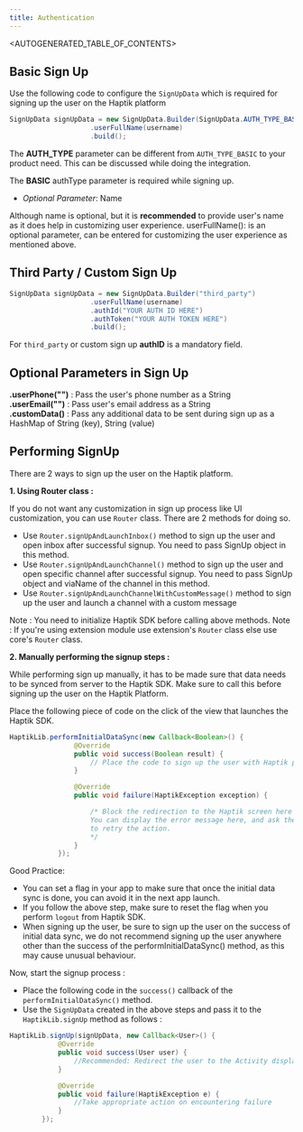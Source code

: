 ```yaml
---
title: Authentication
---
```


<AUTOGENERATED_TABLE_OF_CONTENTS>

<a name="basic-sign-up"></a>
## Basic Sign Up

Use the following code to configure the `SignUpData` which is required for signing up the user on the Haptik platform

<!--DOCUSAURUS_CODE_TABS-->
<!--Java-->

```java
SignUpData signUpData = new SignUpData.Builder(SignUpData.AUTH_TYPE_BASIC)
                    .userFullName(username)
                    .build();
```

<!--END_DOCUSAURUS_CODE_TABS-->

The **AUTH_TYPE** parameter can be different from `AUTH_TYPE_BASIC` to your product need. This can be discussed while doing the integration.

The **BASIC** authType parameter is required while signing up.

- _Optional Parameter_: Name

Although name is optional, but it is **recommended** to provide user's name as it does help in customizing user experience.
userFullName(): is an optional parameter, can be entered for customizing the user experience as mentioned above.

<a name="third-party-custom-sign-up"></a>
## Third Party / Custom Sign Up

<!--DOCUSAURUS_CODE_TABS-->
<!--Java-->

```java
SignUpData signUpData = new SignUpData.Builder("third_party")
                    .userFullName(username)
                    .authId("YOUR AUTH ID HERE")
                    .authToken("YOUR AUTH TOKEN HERE")
                    .build();
```

<!--END_DOCUSAURUS_CODE_TABS-->

For `third_party` or custom sign up **authID** is a mandatory field.


<a name="optional-parameters-in-sign-up"></a>
## Optional Parameters in Sign Up

**.userPhone("")** : Pass the user's phone number as a String  
**.userEmail("")** : Pass user's email address as a String  
**.customData()** : Pass any additional data to be sent during sign up
as a HashMap of String (key), String (value)


## Performing SignUp

There are 2 ways to sign up the user on the Haptik platform.

**1. Using Router class :**

If you do not want any customization in sign
up process like UI customization, you can use `Router` class. There are
2 methods for doing so.

- Use `Router.signUpAndLaunchInbox()` method to sign up the user and open inbox after successful signup. You need to pass SignUp object in this method.
- Use `Router.signUpAndLaunchChannel()` method to sign up the user and open specific channel after successful signup. You need to pass SignUp object and viaName of the channel in this method.
- Use `Router.signUpAndLaunchChannelWithCustomMessage()` method to sign
  up the user and launch a channel with a custom message

Note : You need to initialize Haptik SDK before calling above methods.
Note : If you're using extension module use extension's `Router` class else use core's `Router` class.

**2. Manually performing the signup steps :**

While performing sign up manually, it has to be made sure that data needs to be synced from server to the Haptik SDK. Make sure to call this before signing up the user on the Haptik Platform.

Place the following piece of code on the click of the view that launches the Haptik SDK.

<!--DOCUSAURUS_CODE_TABS-->
<!--Java-->

```java
HaptikLib.performInitialDataSync(new Callback<Boolean>() {
                @Override
                public void success(Boolean result) {
                    // Place the code to sign up the user with Haptik platform here
                }

                @Override
                public void failure(HaptikException exception) {

                    /* Block the redirection to the Haptik screen here
                    You can display the error message here, and ask the user
                    to retry the action.
                    */
                }
            });
```

<!--END_DOCUSAURUS_CODE_TABS-->

Good Practice:

- You can set a flag in your app to make sure that once the initial data sync is done, you can avoid it in the next app
  launch.
- If you follow the above step, make sure to reset the flag when you perform `logout` from Haptik SDK.
- When signing up the user, be sure to sign up the user on the success
  of initial data sync, we do not recommend signing up the user anywhere
  other than the success of the performInitialDataSync() method, as this
  may cause unusual behaviour.

Now, start the signup process :

- Place the following code in the `success()` callback of the `performInitialDataSync()` method.
- Use the `SignUpData` created in the above steps and pass it to the `HaptikLib.signUp` method as follows :

<!--DOCUSAURUS_CODE_TABS-->
<!--Java-->

```java
HaptikLib.signUp(signUpData, new Callback<User>() {
            @Override
            public void success(User user) {
                //Recommended: Redirect the user to the Activity displaying the Haptik Inbox View
            }

            @Override
            public void failure(HaptikException e) {
                //Take appropriate action on encountering failure
            }
        });
```

<!--END_DOCUSAURUS_CODE_TABS-->
